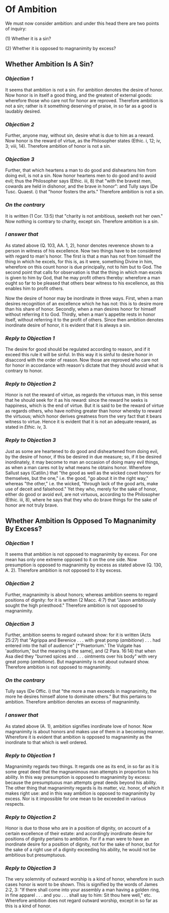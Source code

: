 # Of Ambition

We must now consider ambition: and under this head there are two
points of inquiry:

(1) Whether it is a sin?

(2) Whether it is opposed to magnanimity by excess?


## Whether Ambition Is A Sin?

### *Objection 1*
It seems that ambition is not a sin. For ambition
denotes the desire of honor. Now honor is in itself a good thing, and
the greatest of external goods: wherefore those who care not for
honor are reproved. Therefore ambition is not a sin; rather is it
something deserving of praise, in so far as a good is laudably
desired.

### *Objection 2*
Further, anyone may, without sin, desire what is due to him
as a reward. Now honor is the reward of virtue, as the Philosopher
states (Ethic. i, 12; iv, 3; viii, 14). Therefore ambition of honor
is not a sin.

### *Objection 3*
Further, that which heartens a man to do good and disheartens
him from doing evil, is not a sin. Now honor heartens men to do good
and to avoid evil; thus the Philosopher says (Ethic. iii, 8) that
"with the bravest men, cowards are held in dishonor, and the brave in
honor": and Tully says (De Tusc. Quaest. i) that "honor fosters the
arts." Therefore ambition is not a sin.

### *On the contrary*
It is written (1 Cor. 13:5) that "charity is not
ambitious, seeketh not her own." Now nothing is contrary to charity,
except sin. Therefore ambition is a sin.

### *I answer that*
As stated above (Q. 103, AA. 1, 2), honor denotes
reverence shown to a person in witness of his excellence. Now two
things have to be considered with regard to man's honor. The first is
that a man has not from himself the thing in which he excels, for
this is, as it were, something Divine in him, wherefore on this count
honor is due principally, not to him but to God. The second point
that calls for observation is that the thing in which man excels is
given to him by God, that he may profit others thereby: wherefore a
man ought so far to be pleased that others bear witness to his
excellence, as this enables him to profit others.

Now the desire of honor may be inordinate in three ways. First, when
a man desires recognition of an excellence which he has not: this is
to desire more than his share of honor. Secondly, when a man desires
honor for himself without referring it to God. Thirdly, when a man's
appetite rests in honor itself, without referring it to the profit of
others. Since then ambition denotes inordinate desire of honor, it is
evident that it is always a sin.

### *Reply to Objection 1*
The desire for good should be regulated according to
reason, and if it exceed this rule it will be sinful. In this way it
is sinful to desire honor in disaccord with the order of reason. Now
those are reproved who care not for honor in accordance with reason's
dictate that they should avoid what is contrary to honor.

### *Reply to Objection 2*
Honor is not the reward of virtue, as regards the
virtuous man, in this sense that he should seek for it as his reward:
since the reward he seeks is happiness, which is the end of virtue.
But it is said to be the reward of virtue as regards others, who have
nothing greater than honor whereby to reward the virtuous; which
honor derives greatness from the very fact that it bears witness to
virtue. Hence it is evident that it is not an adequate reward, as
stated in _Ethic._ iv, 3.

### *Reply to Objection 3*
Just as some are heartened to do good and disheartened
from doing evil, by the desire of honor, if this be desired in due
measure; so, if it be desired inordinately, it may become to man an
occasion of doing many evil things, as when a man cares not by what
means he obtains honor. Wherefore Sallust says (Catilin.) that "the
good as well as the wicked covet honors for themselves, but the one,"
i.e. the good, "go about it in the right way," whereas "the other,"
i.e. the wicked, "through lack of the good arts, make use of deceit
and falsehood." Yet they who, merely for the sake of honor, either do
good or avoid evil, are not virtuous, according to the Philosopher
(Ethic. iii, 8), where he says that they who do brave things for the
sake of honor are not truly brave.

## Whether Ambition Is Opposed To Magnanimity By Excess?

### *Objection 1*
It seems that ambition is not opposed to magnanimity by
excess. For one mean has only one extreme opposed to it on the one
side. Now presumption is opposed to magnanimity by excess as stated
above (Q. 130, A. 2). Therefore ambition is not opposed to it by
excess.

### *Objection 2*
Further, magnanimity is about honors; whereas ambition seems
to regard positions of dignity: for it is written (2 Macc. 4:7) that
"Jason ambitiously sought the high priesthood." Therefore ambition is
not opposed to magnanimity.

### *Objection 3*
Further, ambition seems to regard outward show: for it is
written (Acts 25:27) that "Agrippa and Berenice . . . with great
pomp (_ambitione_) . . . had entered into the hall of audience"
[*'Praetorium.' The Vulgate has 'auditorium,' but the meaning is
the same], and (2 Para. 16:14) that when Asa died they "burned spices
and . . . ointments over his body" with very great pomp (_ambitione_).
But magnanimity is not about outward show. Therefore ambition is not
opposed to magnanimity.

### *On the contrary*
Tully says (De Offic. i) that "the more a man
exceeds in magnanimity, the more he desires himself alone to dominate
others." But this pertains to ambition. Therefore ambition denotes an
excess of magnanimity.

### *I answer that*
As stated above (A. 1), ambition signifies
inordinate love of honor. Now magnanimity is about honors and makes
use of them in a becoming manner. Wherefore it is evident that
ambition is opposed to magnanimity as the inordinate to that which is
well ordered.

### *Reply to Objection 1*
Magnanimity regards two things. It regards one as its
end, in so far as it is some great deed that the magnanimous man
attempts in proportion to his ability. In this way presumption is
opposed to magnanimity by excess: because the presumptuous man
attempts great deeds beyond his ability. The other thing that
magnanimity regards is its matter, viz. honor, of which it makes
right use: and in this way ambition is opposed to magnanimity by
excess. Nor is it impossible for one mean to be exceeded in various
respects.

### *Reply to Objection 2*
Honor is due to those who are in a position of dignity,
on account of a certain excellence of their estate: and accordingly
inordinate desire for positions of dignity pertains to ambition. For
if a man were to have an inordinate desire for a position of dignity,
not for the sake of honor, but for the sake of a right use of a
dignity exceeding his ability, he would not be ambitious but
presumptuous.

### *Reply to Objection 3*
The very solemnity of outward worship is a kind of
honor, wherefore in such cases honor is wont to be shown. This is
signified by the words of James 2:2, 3: "If there shall come into
your assembly a man having a golden ring, in fine apparel . . . and
you . . . shall say to him: Sit thou here well," etc. Wherefore
ambition does not regard outward worship, except in so far as this
is a kind of honor.


